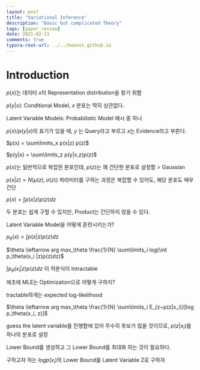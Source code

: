 ```yaml
---
layout: post
title: "Variational Inference"
description: "Basic but complicated Theory"
tags: [paper_review]
date: 2021-02-11
comments: true
typora-root-url: ../../hoonst.github.io
---
```


# Introduction

 $p(x)$는 데이터 $x$의 Representation distribution을 찾기 위함

$p(y|x)$: Conditional Model, $x$ 분포는 딱히 상관없다.



Latent Variable Models: Probabilistic Model 예시 중 하나

$p(x) / p(y|x)$의 표기가 있을 때, $y$ 는 Query라고 부르고 $x$는 Evidence라고 부른다.

$p(x) = \sum\limits_x p(x|z) p(z)$

$p(y|x) = \sum\limits_z p(y|x,z)p(z)$ 

$p(x)$는 일반적으로 복잡한 분포인데, $p(z)$는 꽤 간단한 분포로 설정함 > Gaussian



$p(x|z) = N(\mu(z), \sigma(z))$ 파라미터를 구하는 과정은 복잡할 수 있어도, 해당 분포도 매우 간단



$p(x) = \int p(x|z)p(z)dz$

두 분포는 쉽게 구할 수 있지만, Product는 간단하지 않을 수 있다.



Latent Variable Model을 어떻게 훈련시키는가?

$p_\theta(x) = \int p(x|z)p(z)dz$

$\theta \leftarrow arg max_\theta \frac{1}{N} \sum\limits_i log(\int p_\theta(x_i |z)p(z)dz)$

$\int p_\theta(x_i |z)p(z)dz$ 이 적분식이 Intractable

애초에 MLE는 Optimization으로 어떻게 구하지?



tractable하게는 expected log-likelihood

$\theta \leftarrow arg max_\theta \frac{1}{N} \sum\limits_i E_{z~p(z|x_i)}[log p_\theta(x_i, z)]$

guess the latent variable를 진행함에 있어 무수히 후보가 많을 것이므로, $p(z|x_i)$를 하나의 분포로 설정



Lower Bound를 생성하고 그 Lower Bound를 최대화 하는 것이 필요하다.



구하고자 하는 $log p(x_i)$의 Lower Bound를 Latent Variable Z로 구하자